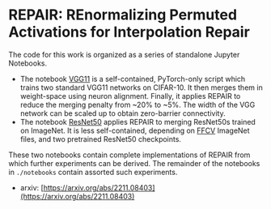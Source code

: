 # REPAIR: REnormalizing Permuted Activations for Interpolation Repair

The code for this work is organized as a series of standalone Jupyter Notebooks.

* The notebook [VGG11](notebooks/Train-Merge-REPAIR-VGG11.ipynb) is a self-contained, PyTorch-only script which trains two standard VGG11 networks on CIFAR-10. It then merges them in weight-space using neuron alignment. Finally, it applies REPAIR to reduce the merging penalty from ~20% to ~5%. The width of the VGG network can be scaled up to obtain zero-barrier connectivity.
* The notebook [ResNet50](notebooks/Merge-ResNet50-ImageNet.ipynb) applies REPAIR to merging ResNet50s trained on ImageNet. It is less self-contained, depending on [FFCV](https://github.com/libffcv/ffcv) ImageNet files, and two pretrained ResNet50 checkpoints.

These two notebooks contain complete implementations of REPAIR from which further experiments can be derived. The remainder of the notebooks in `./notebooks` contain assorted such experiments.

* arxiv: [https://arxiv.org/abs/2211.08403](https://arxiv.org/abs/2211.08403)

